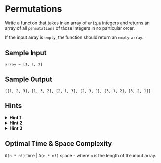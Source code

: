 # Permutations

Write a function that takes in an array of `unique` integers and returns an array of all `permutations` of those integers in no particular order.

If the input array is `empty`, the function should return an `empty array`.

## Sample Input

```plaintext
array = [1, 2, 3]
```

## Sample Output

```plaintext
[[1, 2, 3], [1, 3, 2], [2, 1, 3], [2, 3, 1], [3, 1, 2], [3, 2, 1]]
```

## Hints

<details>
<summary><b>Hint 1</b></summary>

A permutation is defined as a way in which a set of things can be ordered. Thus, for the list `[1, 2, 3]`, there exist some permutations starting with `1`, some starting with `2`, and some starting with `3`. For the permutations starting with `1`, there will be a permutation where `2` is the second number and one where `3` is the second number. For permutations starting with `3`, there will be a permutation where `1` is the second number and one where `2` is the second number. The idea is that, in order to construct a permutation, we can pick a random number from our list to be the first number, then we can pick a random number from the remaining list (without the first number) to be the second number, then we can pick a random number from the remaining list (without the first and second numbers) to be the third number, and we can repeat the process until we exhaust all of our list of numbers. At that point, we will have constructed a valid permutation. How can we implement this construction algorithmically, without picking numbers at random?

</details>

<details>
<summary><b>Hint 2</b></summary>

Iterate through the list of numbers, and begin constructing new permutations starting with each number. For each permutation that you've begun constructing, remove the number already used (the first number of each permutation) from the list of numbers - you'll likely have to make copies of the original list. Repeat this process by recursively iterating through the mutated lists of numbers, appending numbers to the corresponding permutations you've already begun constructing and then removing those numbers from the respective mutated lists; repeat this until your mutated lists are empty, at which point your constructed permutations will be as big as the original list and will be valid permutations.

</details>

<details>
<summary><b>Hint 3</b></summary>

Do you have to create so many mutated lists of numbers? Can you come up with an alternative approach that would allow you to only rely on the original list of numbers, without ever copying it and without removing numbers from it?

</details>

## Optimal Time & Space Complexity

`O(n * n!)` time | `O(n * n!)` space - where `n` is the length of the input array.

